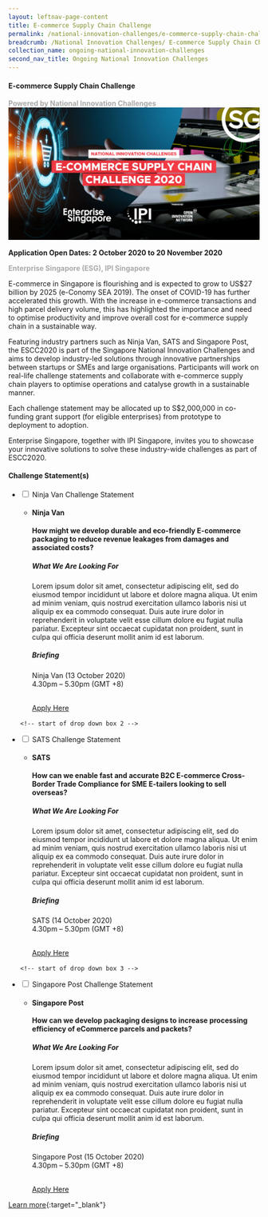 ```yaml
---
layout: leftnav-page-content
title: E-commerce Supply Chain Challenge
permalink: /national-innovation-challenges/e-commerce-supply-chain-challenge
breadcrumb: /National Innovation Challenges/ E-commerce Supply Chain Challenge
collection_name: ongoing-national-innovation-challenges
second_nav_title: Ongoing National Innovation Challenges
---
```


#### **E-commerce Supply Chain Challenge**

<font color="#a9a9a9"><b>Powered by National Innovation Challenges</b></font>
[![3](/images/E-commerce-Supply-Chain-Challenge.jpg)](https://ecommercesupplychain.innovation-challenge.sg/)

**Application Open Dates: 2 October 2020 to 20 November 2020**<br>

<font color=" #a9a9a9"><b>Enterprise Singapore (ESG), IPI Singapore </b></font>

E-commerce in Singapore is flourishing and is expected to grow to US$27 billion by 2025 (e-Conomy SEA 2019). The onset of COVID-19 has further accelerated this growth. With the increase in e-commerce transactions and high parcel delivery volume, this has highlighted the importance and need to optimise productivity and improve overall cost for e-commerce supply chain in a sustainable way. 
 
Featuring industry partners such as Ninja Van, SATS and Singapore Post, the ESCC2020 is part of the Singapore National Innovation Challenges and aims to develop industry-led solutions through innovative partnerships between startups or SMEs and large organisations. Participants will work on real-life challenge statements and collaborate with e-commerce supply chain players to optimise operations and catalyse growth in a sustainable manner.
 
Each challenge statement may be allocated up to S$2,000,000 in co-funding grant support (for eligible enterprises) from prototype to deployment to adoption.
 
Enterprise Singapore, together with IPI Singapore, invites you to showcase your innovative solutions to solve these industry-wide challenges as part of ESCC2020.

<div id="wrapper">
    <h4> Challenge Statement(s) </h4>
<ul>
    <!-- start of drop down box 1 -->
  <li>
    <input type="checkbox" id="list-item-1">
    <label for="list-item-1">Ninja Van Challenge Statement</label>
      <ul>
        <li><b><h4>Ninja Van</h4>How might we develop durable and eco-friendly E-commerce packaging to reduce revenue leakages from damages and associated costs?</b>
              

<h5>What We Are Looking For</h5>
Lorem ipsum dolor sit amet, consectetur adipiscing elit, sed do eiusmod tempor incididunt ut labore et dolore magna aliqua. Ut enim ad minim veniam, quis nostrud exercitation ullamco laboris nisi ut aliquip ex ea commodo consequat. Duis aute irure dolor in reprehenderit in voluptate velit esse cillum dolore eu fugiat nulla pariatur. Excepteur sint occaecat cupidatat non proident, sunt in culpa qui officia deserunt mollit anim id est laborum.

<h5>Briefing</h5>
Ninja Van (13 October 2020)<br>
4.30pm – 5.30pm (GMT +8)
<br><br>

<a href="https://ecommercesupplychain.innovation-challenge.sg/" target="_blank" >Apply Here</a>
        </li>
      </ul>
    </li>
  
<!-- end of drop down box 1-->
    <!-- start of drop down box 2 -->
  <li>
    <input type="checkbox" id="list-item-2">
    <label for="list-item-2">SATS Challenge Statement</label>
      <ul>
       <li><b><h4>SATS</h4>How can we enable fast and accurate B2C E-commerce Cross-Border Trade Compliance for SME E-tailers looking to sell overseas?</b>

<h5>What We Are Looking For</h5>
Lorem ipsum dolor sit amet, consectetur adipiscing elit, sed do eiusmod tempor incididunt ut labore et dolore magna aliqua. Ut enim ad minim veniam, quis nostrud exercitation ullamco laboris nisi ut aliquip ex ea commodo consequat. Duis aute irure dolor in reprehenderit in voluptate velit esse cillum dolore eu fugiat nulla pariatur. Excepteur sint occaecat cupidatat non proident, sunt in culpa qui officia deserunt mollit anim id est laborum.

<h5>Briefing</h5>
SATS (14 October 2020)<br>
4.30pm – 5.30pm (GMT +8)
<br><br>

<a href="https://ecommercesupplychain.innovation-challenge.sg/" target="_blank" >Apply Here</a>
        </li>
      </ul>
    </li>
  
<!-- end of drop down box 2-->
    <!-- start of drop down box 3 -->
  <li>
    <input type="checkbox" id="list-item-3">
    <label for="list-item-3">Singapore Post Challenge Statement</label>
      <ul>
        <li><b><h4>Singapore Post</h4>How can we develop packaging designs to increase processing efficiency of eCommerce parcels and packets?</b>
  

<h5>What We Are Looking For</h5>
Lorem ipsum dolor sit amet, consectetur adipiscing elit, sed do eiusmod tempor incididunt ut labore et dolore magna aliqua. Ut enim ad minim veniam, quis nostrud exercitation ullamco laboris nisi ut aliquip ex ea commodo consequat. Duis aute irure dolor in reprehenderit in voluptate velit esse cillum dolore eu fugiat nulla pariatur. Excepteur sint occaecat cupidatat non proident, sunt in culpa qui officia deserunt mollit anim id est laborum.

<h5>Briefing</h5>
Singapore Post (15 October 2020)<br>
4.30pm – 5.30pm (GMT +8)<br><br>

<a href="https://ecommercesupplychain.innovation-challenge.sg/" target="_blank" >Apply Here</a>
        </li>
      </ul>
    </li>
  
<!-- end of drop down box 3-->
</ul>
</div>

[Learn more](https://ecommercesupplychain.innovation-challenge.sg/){:target="_blank"}
